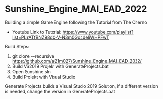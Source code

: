 # Sunshine_Engine_MAI_EAD_2022
Building a simple Game Engine following the Tutorial from The Cherno
* Youtube Link to Tutorial: https://www.youtube.com/playlist?list=PLlrATfBNZ98dC-V-N3m0Go4deliWHPFwT

Build Steps:
1. git clone --recursive https://github.com/ai21m027/Sunshine_Engine_MAI_EAD_2022/
2. Build VS2019 Projekt with GenerateProjects.bat
3. Open Sunshine.sln
4. Build Projekt with Visual Studio


Generate Projects builds a Visual Studio 2019 Solution, if a different version is needed, change the version in GenerateProjects.bat
